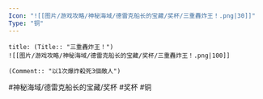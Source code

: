 ```yaml
---
Icon: "![[图片/游戏攻略/神秘海域/德雷克船长的宝藏/奖杯/三重轟炸王！.png|30]]"
Type: "铜"
---
```

```ad-common-bronze-trophy
title: (Title:: "三重轟炸王！")
![[图片/游戏攻略/神秘海域/德雷克船长的宝藏/奖杯/三重轟炸王！.png|100]]

(Comment:: "以1次爆炸殺死3個敵人")
```

#神秘海域/德雷克船长的宝藏/奖杯 #奖杯 #铜
